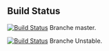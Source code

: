 Build Status
---

[![Build Status](https://travis-ci.com/rodrigopmatias/node-minimal-project.svg?branch=master)](https://travis-ci.com/rodrigopmatias/node-minimal-project) Branche master.

[![Build Status](https://travis-ci.com/rodrigopmatias/node-minimal-project.svg?branch=unstable)](https://travis-ci.com/rodrigopmatias/node-minimal-project) Branche Unstable.
